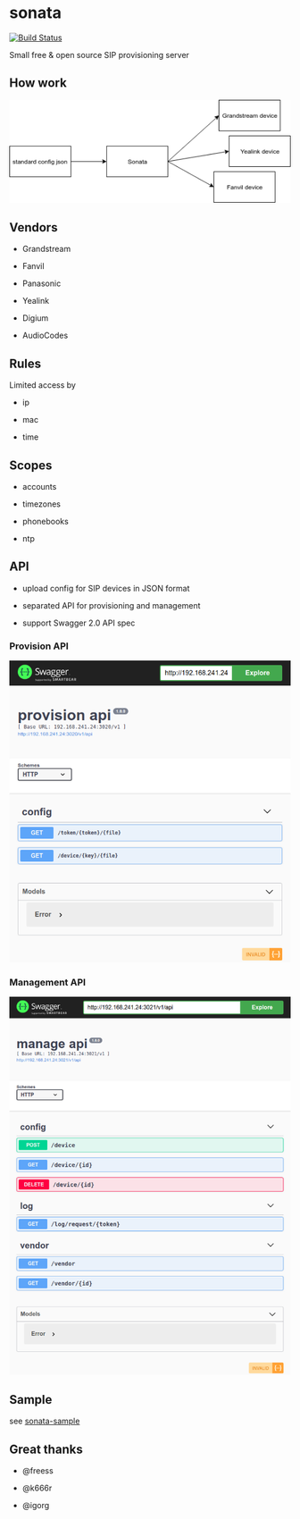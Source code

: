 # sonata

[![Build Status](https://travis-ci.org/antirek/sonata.svg?branch=master)](https://travis-ci.org/antirek/sonata)

Small free & open source SIP provisioning server

## How work

![Scheme](images/scheme.png)

## Vendors

- Grandstream

- Fanvil

- Panasonic

- Yealink

- Digium

- AudioCodes

## Rules

Limited access by

- ip

- mac

- time

## Scopes

- accounts

- timezones

- phonebooks

- ntp

## API

- upload config for SIP devices in JSON format

- separated API for provisioning and management

- support Swagger 2.0 API spec

### Provision API

![Provision API](images/api_provision.png)

### Management API

![Management API](images/api_manage.png)

## Sample

see [sonata-sample](https://github.com/antirek/sonata-sample)

## Great thanks

- @freess 

- @k666r

- @igorg

